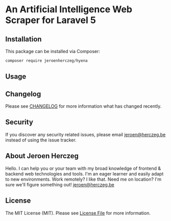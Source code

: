 # An Artificial Intelligence Web Scraper for Laravel 5

## Installation

This package can be installed via Composer:

``` bash
composer require jeroenherczeg/hyena
```

## Usage


## Changelog

Please see [CHANGELOG](CHANGELOG.md) for more information what has changed recently.


## Security

If you discover any security related issues, please email jeroen@herczeg.be instead of using the issue tracker.

## About Jeroen Herczeg
Hello. I can help you or your team with my broad knowledge of frontend & backend web technologies and tools. I'm an eager learner and easily adapt to new environments. Work remotely? I like that. Need me on location? I'm sure we'll figure something out! jeroen@herczeg.be

## License

The MIT License (MIT). Please see [License File](LICENSE) for more information.
